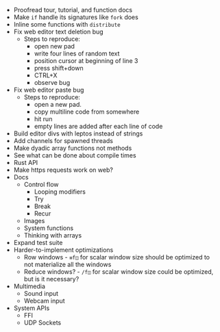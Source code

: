 - Proofread tour, tutorial, and function docs
- Make `if` handle its signatures like `fork` does
- Inline some functions with `distribute`
- Fix web editor text deletion bug
  - Steps to reproduce:
    - open new pad
    - write four lines of random text
    - position cursor at beginning of line 3
    - press shift+down
    - CTRL+X
    - observe bug
- Fix web editor paste bug
  - Steps to reproduce:
    - open a new pad.
    - copy multiline code from somewhere
    - hit run
    - empty lines are added after each line of code
- Build editor divs with leptos instead of strings
- Add channels for spawned threads
- Make dyadic array functions not methods
- See what can be done about compile times
- Rust API
- Make https requests work on web?
- Docs
  - Control flow
    - Looping modifiers
    - Try
    - Break
    - Recur
  - Images
  - System functions
  - Thinking with arrays
- Expand test suite
- Harder-to-implement optimizations
  - Row windows - `≡f◫` for scalar window size should be optimized to not materialize all the windows
  - Reduce windows? - `/f◫` for scalar window size could be optimized, but is it necessary?
- Multimedia
  - Sound input
  - Webcam input
- System APIs
  - FFI
  - UDP Sockets
